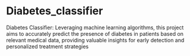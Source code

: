 # Diabetes_classifier

Diabetes Classifier: Leveraging machine learning algorithms, this project aims to accurately predict the presence of diabetes in patients based on relevant medical data, providing valuable insights for early detection and personalized treatment strategies
